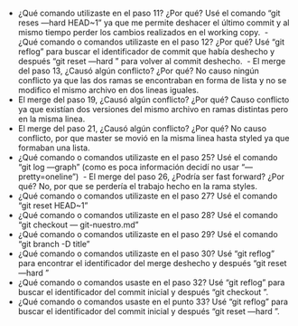 - ¿Qué comando utilizaste en el paso 11? ¿Por qué?
Usé el comando “git reses —hard HEAD~1” ya que me permite deshacer el último commit y al mismo tiempo perder los cambios realizados en el working copy.
 - ¿Qué comando o comandos utilizaste en el paso 12? ¿Por qué?
Usé “git reflog” para buscar el identificador de commit que había deshecho y después “git reset —hard <identificador>” para volver al commit deshecho.
 - El merge del paso 13, ¿Causó algún conflicto? ¿Por qué? 
No causo ningún conflicto ya que las dos ramas se encontraban en forma de lista y no se modifico el mismo archivo en dos lineas iguales.
- El merge del paso 19, ¿Causó algún conflicto? ¿Por qué? 
Causo conflicto ya que existían dos versiones del mismo archivo en ramas distintas pero en la misma linea.
- El merge del paso 21, ¿Causó algún conflicto? ¿Por qué? 
No causo conflicto, por que master se movió en la misma linea hasta styled ya que formaban una lista.
- ¿Qué comando o comandos utilizaste en el paso 25?
Usé el comando “git log —graph” (como es poca información decidí no usar “—pretty=oneline”)
 - El merge del paso 26, ¿Podría ser fast forward? ¿Por qué? 
No, por que se perdería el trabajo hecho en la rama styles.
- ¿Qué comando o comandos utilizaste en el paso 27?
Usé el comando “git reset HEAD~1” 
- ¿Qué comando o comandos utilizaste en el paso 28? 
Usé el comando “git checkout — git-nuestro.md”
- ¿Qué comando o comandos utilizaste en el paso 29? 
Usé el comando “git branch -D title”
- ¿Qué comando o comandos utilizaste en el paso 30? 
Usé “git reflog” para encontrar el identificador del merge deshecho y después
“git reset —hard <identificador>”
- ¿Qué comando o comandos usaste en el paso 32? 
Usé “git reflog” para buscar el identificador del commit inicial y después
“git checkout <identificador>”.
- ¿Qué comando o comandos usaste en el punto 33? 
Usé “git reflog” para buscar el identificador del commit inicial y después
“git reset —hard <identificador>”.
